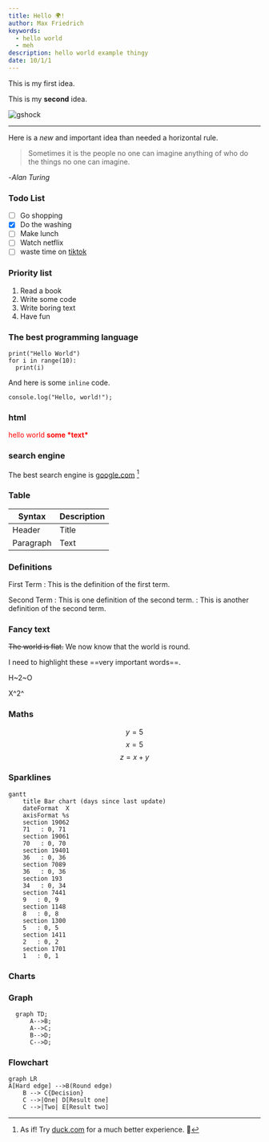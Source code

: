 ```yaml
---
title: Hello 🌍!
author: Max Friedrich
keywords:
  - hello world
  - meh
description: hello world example thingy
date: 10/1/1
---
```


This is my first idea.

This is my **second** idea.

![gshock](gshock.webp)

---

Here is a *new* and important idea than needed a horizontal rule.

> Sometimes it is the people no one can imagine anything of who do the things no one can imagine.

-*Alan Turing*

### Todo List

- [ ] Go shopping
- [x] Do the washing
- [ ] Make lunch
- [ ] Watch netflix
- [ ] waste time on [tiktok](https://tiktock.com)

### Priority list

1. Read a book
2. Write some code
3. Write boring text
4. Have fun

### The best programming language

```language-python
print("Hello World")
for i in range(10):
  print(i)
```

And here is some `inline` code.


<pre><code class="language-javascript">console.log("Hello, world!");</code></pre>

### html

<div style="color:red;">
hello world <b>some *text*</b>
</div>

### search engine

The best search engine is [google.com](google.com) [^1]

[^1]: As if! Try [duck.com](duck.com) for a much better experience. 🤦

### Table

| Syntax      | Description |
| ----------- | ----------- |
| Header      | Title       |
| Paragraph   | Text        |

### Definitions

First Term
: This is the definition of the first term.

Second Term
: This is one definition of the second term.
: This is another definition of the second term.

### Fancy text

~~The world is flat.~~ We now know that the world is round.

I need to highlight these ==very important words==.

H~2~O

X^2^

### Maths

$$y=5$$
$$x = 5$$
$$z = x+y$$

### Sparklines

```mermaid
gantt
    title Bar chart (days since last update)
    dateFormat  X
    axisFormat %s
    section 19062
    71   : 0, 71
    section 19061
    70   : 0, 70
    section 19401
    36   : 0, 36
    section 7089
    36   : 0, 36   
    section 193
    34   : 0, 34
    section 7441
    9   : 0, 9   
    section 1148
    8   : 0, 8
    section 1300
    5   : 0, 5
    section 1411
    2   : 0, 2   
    section 1701
    1   : 0, 1
```

### Charts

### Graph

```mermaid
  graph TD;
      A-->B;
      A-->C;
      B-->D;
      C-->D;
```

### Flowchart

```mermaid
graph LR
A[Hard edge] -->B(Round edge)
    B --> C{Decision}
    C -->|One| D[Result one]
    C -->|Two| E[Result two]
```

